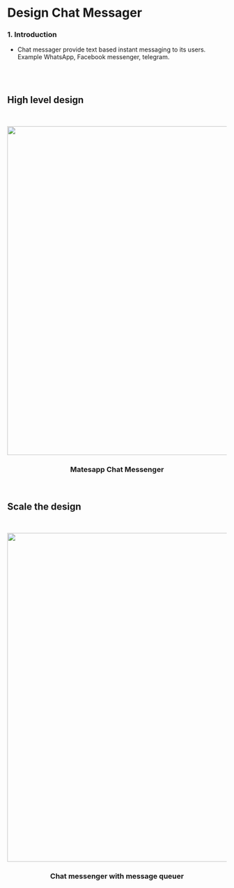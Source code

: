 # Design Chat Messager
### 1. Introduction
 * Chat messager provide text based instant messaging to its users. Example WhatsApp, Facebook messenger, telegram.
 <br>
 <br>












## High level design
 <br>
<p align="center">
	
<img src="https://user-images.githubusercontent.com/57604500/124807318-ec0a9080-df5d-11eb-9523-0070a622889e.jpg" width=756>
<br />
<h3 align="center">Matesapp Chat Messenger</h3>
</p>

<br/>

## Scale the design

 <br>
<p align="center">
	
<img src="https://user-images.githubusercontent.com/57604500/124809924-f9754a00-df60-11eb-9e38-c38c5d585f00.png" width=756>
<br />
<h3 align="center">Chat messenger with message queuer</h3>
</p>

<br/>
